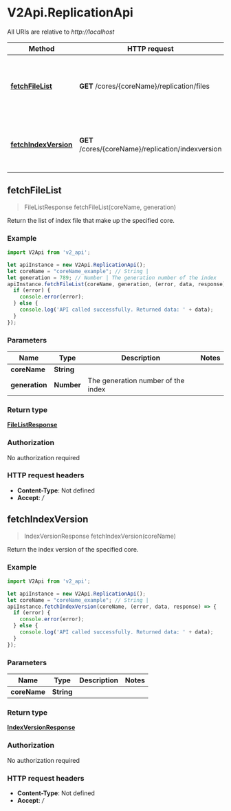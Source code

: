 # V2Api.ReplicationApi

All URIs are relative to *http://localhost*

Method | HTTP request | Description
------------- | ------------- | -------------
[**fetchFileList**](ReplicationApi.md#fetchFileList) | **GET** /cores/{coreName}/replication/files | Return the list of index file that make up the specified core.
[**fetchIndexVersion**](ReplicationApi.md#fetchIndexVersion) | **GET** /cores/{coreName}/replication/indexversion | Return the index version of the specified core.



## fetchFileList

> FileListResponse fetchFileList(coreName, generation)

Return the list of index file that make up the specified core.

### Example

```javascript
import V2Api from 'v2_api';

let apiInstance = new V2Api.ReplicationApi();
let coreName = "coreName_example"; // String | 
let generation = 789; // Number | The generation number of the index
apiInstance.fetchFileList(coreName, generation, (error, data, response) => {
  if (error) {
    console.error(error);
  } else {
    console.log('API called successfully. Returned data: ' + data);
  }
});
```

### Parameters


Name | Type | Description  | Notes
------------- | ------------- | ------------- | -------------
 **coreName** | **String**|  | 
 **generation** | **Number**| The generation number of the index | 

### Return type

[**FileListResponse**](FileListResponse.md)

### Authorization

No authorization required

### HTTP request headers

- **Content-Type**: Not defined
- **Accept**: */*


## fetchIndexVersion

> IndexVersionResponse fetchIndexVersion(coreName)

Return the index version of the specified core.

### Example

```javascript
import V2Api from 'v2_api';

let apiInstance = new V2Api.ReplicationApi();
let coreName = "coreName_example"; // String | 
apiInstance.fetchIndexVersion(coreName, (error, data, response) => {
  if (error) {
    console.error(error);
  } else {
    console.log('API called successfully. Returned data: ' + data);
  }
});
```

### Parameters


Name | Type | Description  | Notes
------------- | ------------- | ------------- | -------------
 **coreName** | **String**|  | 

### Return type

[**IndexVersionResponse**](IndexVersionResponse.md)

### Authorization

No authorization required

### HTTP request headers

- **Content-Type**: Not defined
- **Accept**: */*

